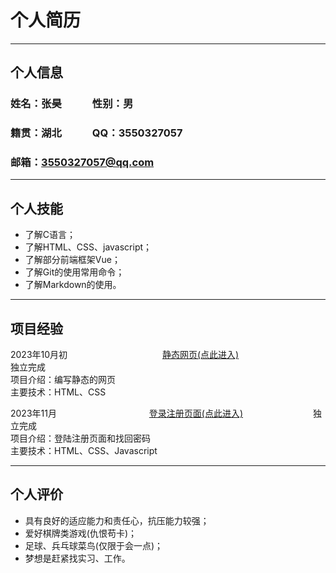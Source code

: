# 个人简历
---
## 个人信息
### 姓名：张昊&emsp;&emsp;&emsp;性别：男
### 籍贯：湖北&emsp;&emsp;&emsp;QQ：3550327057
### 邮箱：3550327057@qq.com 
---
## 个人技能
+ 了解C语言；
+ 了解HTML、CSS、javascript；
+ 了解部分前端框架Vue；
+ 了解Git的使用常用命令；
+ 了解Markdown的使用。
---
## 项目经验
  2023年10月初 &emsp; &emsp;&emsp;&emsp;&emsp;&emsp;&emsp;&emsp;&emsp;&emsp; [静态网页(点此进入)](https://zhanghaoha23.github.io/) &emsp;&emsp;&emsp;&emsp;&emsp;&emsp;&emsp;&emsp;&emsp; 独立完成 <br>
  项目介绍：编写静态的网页 <br>
  主要技术：HTML、CSS 

  2023年11月 &emsp; &emsp;&emsp;&emsp;&emsp;&emsp;&emsp;&emsp;&emsp;&emsp;[登录注册页面(点此进入)](https://github.com/zhanghaoha23/wangye.git)&emsp;&emsp;&emsp;&emsp;&emsp;&emsp;&emsp;&emsp;独立完成 <br>
  项目介绍：登陆注册页面和找回密码 <br>
  主要技术：HTML、CSS、Javascript 
  ***
## 个人评价
+ 具有良好的适应能力和责任心，抗压能力较强；
+ 爱好棋牌类游戏(仇恨苟卡)；
+ 足球、兵乓球菜鸟(仅限于会一点)；
+ 梦想是赶紧找实习、工作。
